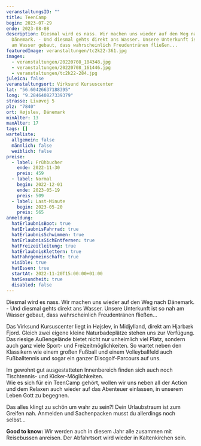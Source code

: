 ```yaml
---
veranstaltungsID: ""
title: TeenCamp
begin: 2023-07-29
ende: 2023-08-08
description: Diesmal wird es nass. Wir machen uns wieder auf den Weg nach
  Dänemark. - Und diesmal gehts direkt ans Wasser. Unsere Unterkunft ist so nah
  am Wasser gebaut, dass wahrscheinlich Freudentränen fließen...
featuredImage: veranstaltungen/tc2k22-361.jpg
images:
  - veranstaltungen/20220708_184348.jpg
  - veranstaltungen/20220708_161446.jpg
  - veranstaltungen/tc2k22-284.jpg
juleica: false
veranstaltungsort: Virksund Kursuscenter
lat: "56.60426637188395"
long: "9.284640827339379"
strasse: Livøvej 5
plz: "7840"
ort: Højslev, Dänemark
minAlter: 13
maxAlter: 17
tags: []
warteliste:
  allgemein: false
  männlich: false
  weiblich: false
preise:
  - label: Frühbucher
    ende: 2022-11-30
    preis: 459
  - label: Normal
    begin: 2022-12-01
    ende: 2023-05-19
    preis: 509
  - label: Last-Minute
    begin: 2023-05-20
    preis: 565
anmeldung:
  hatErlaubnisBoot: true
  hatErlaubnisFahrrad: true
  hatErlaubnisSchwimmen: true
  hatErlaubnisSichEntfernen: true
  hatFreizeitleitung: true
  hatErlaubnisKlettern: true
  hatFahrgemeinschaft: true
  visible: true
  hatEssen: true
  startAt: 2022-11-20T15:00:00+01:00
  hatGesundheit: true
  disabled: false
---
```

Diesmal wird es nass. Wir machen uns wieder auf den Weg nach Dänemark. - Und diesmal gehts direkt ans Wasser. Unsere Unterkunft ist so nah am Wasser gebaut, dass wahrscheinlich Freudentränen fließen...

Das Virksund Kursuscenter liegt in Højslev, in Midjylland, direkt am Hjarbæk Fjord. Gleich zwei eigene kleine Naturbadeplätze stehen uns zur Verfügung. Das riesige Außengelände bietet nicht nur unheimlich viel Platz, sondern auch ganz viele Sport- und Freizeitmöglichkeiten. So wartet neben den Klassikern wie einem großen Fußball und einem Volleyballfeld auch Fußballtennis und sogar ein ganzer Discgolf-Parcours auf uns.

Im gewohnt gut ausgestatteten Innenbereich finden sich auch noch Tischtennis- und Kicker-Möglichkeiten.\
Wie es sich für ein TeenCamp gehört, wollen wir uns neben all der Action und dem Relaxen auch wieder auf das Abenteuer einlassen, in unserem Leben Gott zu begegnen.

Das alles klingt zu schön um wahr zu sein?! Dein Urlaubstraum ist zum Greifen nah. Anmelden und Sachenpacken musst du allerdings noch selbst...

**Good to know:** Wir werden auch in diesem Jahr alle zusammen mit Reisebussen anreisen. Der Abfahrtsort wird wieder in Kaltenkirchen sein.
